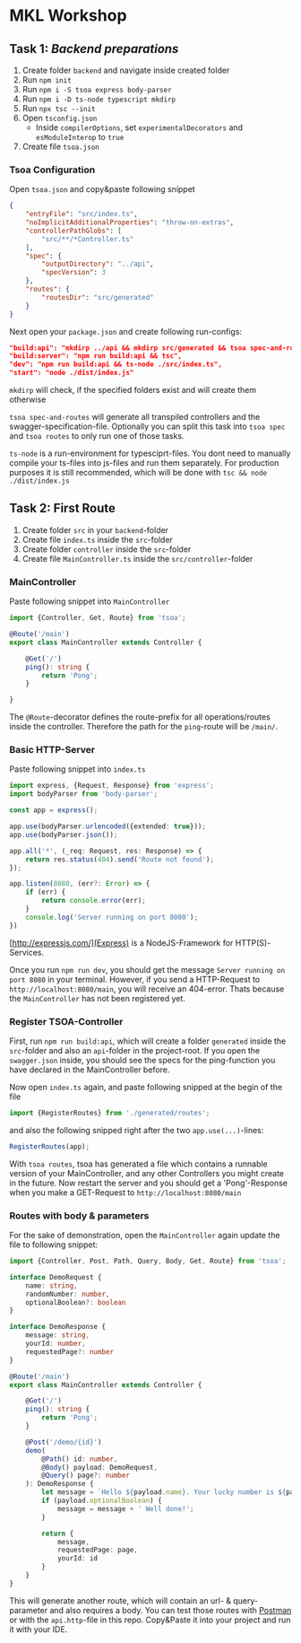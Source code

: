 # MKL Workshop

## Task 1: _Backend preparations_

1. Create folder `backend` and navigate inside created folder
2. Run `npm init`
3. Run `npm i -S tsoa express body-parser`
4. Run `npm i -D ts-node typescript mkdirp`
5. Run `npx tsc --init`
6. Open `tsconfig.json`
    - Inside `compilerOptions`, set `experimentalDecorators` and `esModuleInterop` to `true`
7. Create file `tsoa.json`

### Tsoa Configuration

Open `tsoa.json` and copy&paste following snippet

```json
{
    "entryFile": "src/index.ts",
    "noImplicitAdditionalProperties": "throw-on-extras",
    "controllerPathGlobs": [
        "src/**/*Controller.ts"
    ],
    "spec": {
        "outputDirectory": "../api",
        "specVersion": 3
    },
    "routes": {
        "routesDir": "src/generated"
    }
}
```

Next open your `package.json` and create following run-configs:

```json
"build:api": "mkdirp ../api && mkdirp src/generated && tsoa spec-and-routes",
"build:server": "npm run build:api && tsc",
"dev": "npm run build:api && ts-node ./src/index.ts",
"start": "node ./dist/index.js"
```

`mkdirp` will check, if the specified folders exist and will create them otherwise

`tsoa spec-and-routes` will generate all transpiled controllers and the swagger-specification-file. Optionally you can
split this task into `tsoa spec` and `tsoa routes` to only run one of those tasks.

`ts-node` is a run-environment for typesciprt-files. You dont need to manually compile your ts-files into js-files and
run them separately. For production purposes it is still recommended, which will be done
with `tsc && node ./dist/index.js`

## Task 2: First Route

1. Create folder `src` in your `backend`-folder
2. Create file `index.ts` inside the `src`-folder
3. Create folder `controller` inside the `src`-folder
4. Create file `MainController.ts` inside the `src/controller`-folder

### MainController

Paste following snippet into `MainController`

```typescript
import {Controller, Get, Route} from 'tsoa';

@Route('/main')
export class MainController extends Controller {

    @Get('/')
    ping(): string {
        return 'Pong';
    }

}
```

The `@Route`-decorator defines the route-prefix for all operations/routes inside the controller. Therefore the path for
the `ping`-route will be `/main/`.

### Basic HTTP-Server

Paste following snippet into `index.ts`

```typescript
import express, {Request, Response} from 'express';
import bodyParser from 'body-parser';

const app = express();

app.use(bodyParser.urlencoded({extended: true}));
app.use(bodyParser.json());

app.all('*', (_req: Request, res: Response) => {
    return res.status(404).send('Route not found');
});

app.listen(8080, (err?: Error) => {
    if (err) {
        return console.error(err);
    }
    console.log('Server running on port 8080');
})
```

[http://expressjs.com/](Express) is a NodeJS-Framework for HTTP(S)-Services.

Once you run `npm run dev`, you should get the message `Server running on port 8080` in your terminal. However, if you
send a HTTP-Request to `http://localhost:8080/main`, you will receive an 404-error. Thats because the `MainController`
has not been registered yet.

### Register TSOA-Controller

First, run `npm run build:api`, which will create a folder `generated` inside the `src`-folder and also an `api`-folder
in the project-root. If you open the `swagger.json` inside, you should see the specs for the ping-function you have
declared in the MainController before.

Now open `index.ts` again, and paste following snipped at the begin of the file

```typescript
import {RegisterRoutes} from './generated/routes';
```

and also the following snipped right after the two `app.use(...)`-lines:

```typescript
RegisterRoutes(app);
```

With `tsoa routes`, tsoa has generated a file which contains a runnable version of your MainController, and any other
Controllers you might create in the future. Now restart the server and you should get a 'Pong'-Response when you make a
GET-Request to `http://localhost:8080/main`

### Routes with body & parameters

For the sake of demonstration, open the `MainController` again update the file to following snippet:

```typescript
import {Controller, Post, Path, Query, Body, Get, Route} from 'tsoa';

interface DemoRequest {
    name: string,
    randomNumber: number,
    optionalBoolean?: boolean
}

interface DemoResponse {
    message: string,
    yourId: number,
    requestedPage?: number
}

@Route('/main')
export class MainController extends Controller {

    @Get('/')
    ping(): string {
        return 'Pong';
    }

    @Post('/demo/{id}')
    demo(
        @Path() id: number,
        @Body() payload: DemoRequest,
        @Query() page?: number
    ): DemoResponse {
        let message = `Hello ${payload.name}. Your lucky number is ${payload.randomNumber}.`;
        if (payload.optionalBoolean) {
            message = message + ' Well done!';
        }

        return {
            message,
            requestedPage: page,
            yourId: id
        }
    }
}
```

This will generate another route, which will contain an url- & query-parameter and also requires a body. You can test
those routes with [Postman](https://www.postman.com/) or with the `api.http`-file in this repo. Copy&Paste it into your
project and run it with your IDE.

